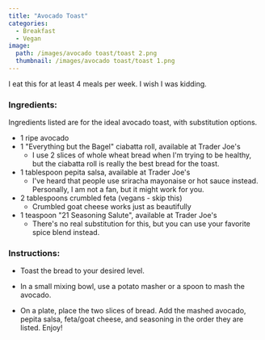 ```yaml
---
title: "Avocado Toast"
categories:
  - Breakfast
  - Vegan
image:
  path: /images/avocado toast/toast 2.png
  thumbnail: /images/avocado toast/toast 1.png
---
```


I eat this for at least 4 meals per week. I wish I was kidding.


### Ingredients:

Ingredients listed are for the ideal avocado toast, with substitution options.

* 1 ripe avocado 
* 1 "Everything but the Bagel" ciabatta roll, available at Trader Joe's
  - I use 2 slices of whole wheat bread when I'm trying to be healthy, but the ciabatta roll is really the best bread for the toast. 
* 1 tablespoon pepita salsa, available at Trader Joe's
  - I've heard that people use sriracha mayonaise or hot sauce instead. Personally, I am not a fan, but it might work for you.
* 2 tablespoons crumbled feta (vegans - skip this)
  - Crumbled goat cheese works just as beautifully
* 1 teaspoon "21 Seasoning Salute", available at Trader Joe's
  - There's no real substitution for this, but you can use your favorite spice blend instead.
  


### Instructions:

* Toast the bread to your desired level.

* In a small mixing bowl, use a potato masher or a spoon to mash the avocado. 

* On a plate, place the two slices of bread. Add the mashed avocado, pepita salsa, feta/goat cheese, and seasoning in the order they are listed. Enjoy!
